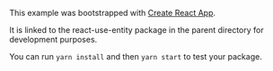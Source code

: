 This example was bootstrapped with [Create React App](https://github.com/facebook/create-react-app).

It is linked to the react-use-entity package in the parent directory for development purposes.

You can run `yarn install` and then `yarn start` to test your package.
